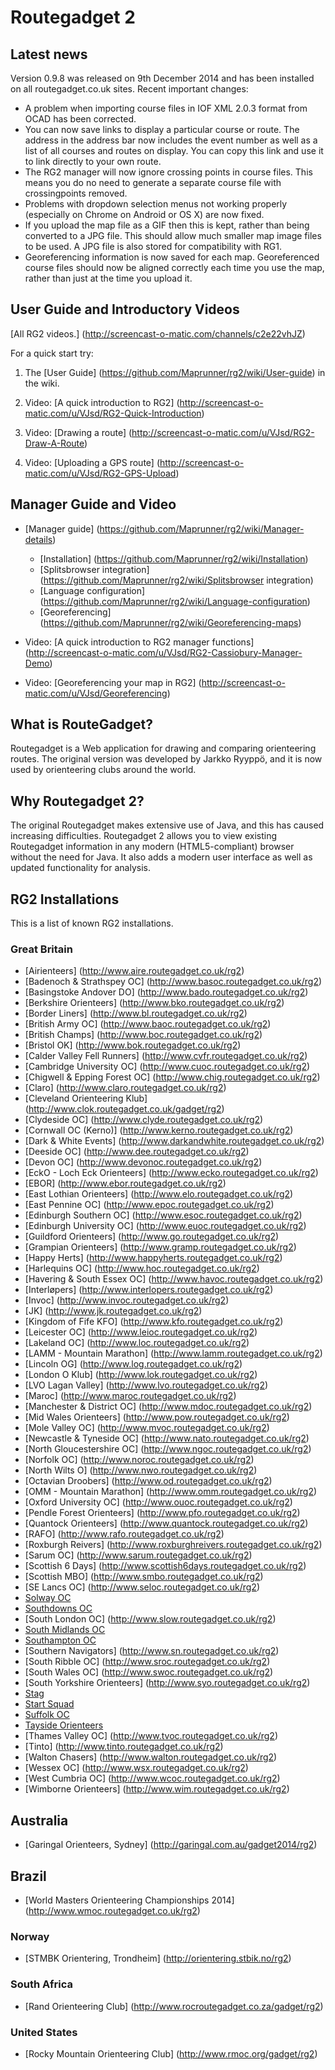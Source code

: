 # Routegadget 2

## Latest news
Version 0.9.8 was released on 9th December 2014 and has been installed on all routegadget.co.uk sites. Recent important changes:

* A problem when importing course files in IOF XML 2.0.3 format from OCAD has been corrected.
* You can now save links to display a particular course or route. The address in the address bar now includes the event number as well as a list of all courses and routes on display. You can copy this link and use it to link directly to your own route.
* The RG2 manager will now ignore crossing points in course files. This means you do no need to generate a separate course file with crossingpoints removed.
* Problems with dropdown selection menus not working properly (especially on Chrome on Android or OS X) are now fixed.
* If you upload the map file as a GIF then this is kept, rather than being converted to a JPG file. This should allow much smaller map image files to be used. A JPG file is also stored for compatibility with RG1.
* Georeferencing information is now saved for each map. Georeferenced course files should now be aligned correctly each time you use the map, rather than just at the time you upload it.

## User Guide and Introductory Videos

[All RG2 videos.] (http://screencast-o-matic.com/channels/c2e22vhJZ)

For a quick start try:

1. The [User Guide] (https://github.com/Maprunner/rg2/wiki/User-guide) in the wiki.
 
2. Video: [A quick introduction to RG2] (http://screencast-o-matic.com/u/VJsd/RG2-Quick-Introduction)

3. Video: [Drawing a route] (http://screencast-o-matic.com/u/VJsd/RG2-Draw-A-Route)

4. Video: [Uploading a GPS route] (http://screencast-o-matic.com/u/VJsd/RG2-GPS-Upload)

## Manager Guide and Video

* [Manager guide] (https://github.com/Maprunner/rg2/wiki/Manager-details)
    * [Installation] (https://github.com/Maprunner/rg2/wiki/Installation)
    * [Splitsbrowser integration] (https://github.com/Maprunner/rg2/wiki/Splitsbrowser integration)
    * [Language configuration] (https://github.com/Maprunner/rg2/wiki/Language-configuration)
    * [Georeferencing] (https://github.com/Maprunner/rg2/wiki/Georeferencing-maps)

* Video: [A quick introduction to RG2 manager functions] (http://screencast-o-matic.com/u/VJsd/RG2-Cassiobury-Manager-Demo)

* Video: [Georeferencing your map in RG2] (http://screencast-o-matic.com/u/VJsd/Georeferencing) 

## What is RouteGadget?
Routegadget is a Web application for drawing and comparing orienteering routes. The original version was developed by Jarkko Ryyppö, and it is now used by orienteering clubs around the world.

## Why Routegadget 2?
The original Routegadget makes extensive use of Java, and this has caused increasing difficulties.
Routegadget 2 allows you to view existing Routegadget information in any modern (HTML5-compliant) browser without the need for Java. It also adds a modern user interface as well as updated functionality for analysis.

## RG2 Installations

This is a list of known RG2 installations.

### Great Britain

 * [Airienteers] (http://www.aire.routegadget.co.uk/rg2)
 * [Badenoch &amp; Strathspey OC] (http://www.basoc.routegadget.co.uk/rg2)
 * [Basingstoke Andover DO] (http://www.bado.routegadget.co.uk/rg2)
 * [Berkshire Orienteers] (http://www.bko.routegadget.co.uk/rg2)
 * [Border Liners] (http://www.bl.routegadget.co.uk/rg2)
 * [British Army OC] (http://www.baoc.routegadget.co.uk/rg2)
 * [British Champs] (http://www.boc.routegadget.co.uk/rg2)
 * [Bristol OK] (http://www.bok.routegadget.co.uk/rg2)
 * [Calder Valley Fell Runners] (http://www.cvfr.routegadget.co.uk/rg2)
 * [Cambridge University OC] (http://www.cuoc.routegadget.co.uk/rg2)
 * [Chigwell &amp; Epping Forest OC] (http://www.chig.routegadget.co.uk/rg2)
 * [Claro] (http://www.claro.routegadget.co.uk/rg2)
 * [Cleveland Orienteering Klub] (http://www.clok.routegadget.co.uk/gadget/rg2)
 * [Clydeside OC] (http://www.clyde.routegadget.co.uk/rg2)
 * [Cornwall OC (Kerno)] (http://www.kerno.routegadget.co.uk/rg2)
 * [Dark &amp; White Events] (http://www.darkandwhite.routegadget.co.uk/rg2)
 * [Deeside OC] (http://www.dee.routegadget.co.uk/rg2)
 * [Devon OC] (http://www.devonoc.routegadget.co.uk/rg2)
 * [EckO - Loch Eck Orienteers] (http://www.ecko.routegadget.co.uk/rg2)
 * [EBOR] (http://www.ebor.routegadget.co.uk/rg2)
 * [East Lothian Orienteers] (http://www.elo.routegadget.co.uk/rg2)
 * [East Pennine OC] (http://www.epoc.routegadget.co.uk/rg2)
 * [Edinburgh Southern OC] (http://www.esoc.routegadget.co.uk/rg2)
 * [Edinburgh University OC] (http://www.euoc.routegadget.co.uk/rg2)
 * [Guildford Orienteers] (http://www.go.routegadget.co.uk/rg2)
 * [Grampian Orienteers] (http://www.gramp.routegadget.co.uk/rg2)
 * [Happy Herts] (http://www.happyherts.routegadget.co.uk/rg2)
 * [Harlequins OC] (http://www.hoc.routegadget.co.uk/rg2)
 * [Havering &amp; South Essex OC] (http://www.havoc.routegadget.co.uk/rg2)
 * [Interl&oslash;pers] (http://www.interlopers.routegadget.co.uk/rg2)
 * [Invoc] (http://www.invoc.routegadget.co.uk/rg2)
 * [JK] (http://www.jk.routegadget.co.uk/rg2)
 * [Kingdom of Fife KFO] (http://www.kfo.routegadget.co.uk/rg2)
 * [Leicester OC] (http://www.leioc.routegadget.co.uk/rg2)
 * [Lakeland OC] (http://www.loc.routegadget.co.uk/rg2)
 * [LAMM - Mountain Marathon] (http://www.lamm.routegadget.co.uk/rg2)
 * [Lincoln OG] (http://www.log.routegadget.co.uk/rg2)
 * [London O Klub] (http://www.lok.routegadget.co.uk/rg2)
 * [LVO Lagan Valley] (http://www.lvo.routegadget.co.uk/rg2)
 * [Maroc] (http://www.maroc.routegadget.co.uk/rg2)
 * [Manchester &amp; District OC] (http://www.mdoc.routegadget.co.uk/rg2)
 * [Mid Wales Orienteers] (http://www.pow.routegadget.co.uk/rg2)
 * [Mole Valley OC] (http://www.mvoc.routegadget.co.uk/rg2)
 * [Newcastle &amp; Tyneside OC] (http://www.nato.routegadget.co.uk/rg2)
 * [North Gloucestershire OC] (http://www.ngoc.routegadget.co.uk/rg2)
 * [Norfolk OC] (http://www.noroc.routegadget.co.uk/rg2)
 * [North Wilts O] (http://www.nwo.routegadget.co.uk/rg2)
 * [Octavian Droobers] (http://www.od.routegadget.co.uk/rg2)
 * [OMM - Mountain Marathon] (http://www.omm.routegadget.co.uk/rg2)
 * [Oxford University OC] (http://www.ouoc.routegadget.co.uk/rg2)
 * [Pendle Forest Orienteers] (http://www.pfo.routegadget.co.uk/rg2)
 * [Quantock Orienteers] (http://www.quantock.routegadget.co.uk/rg2)
 * [RAFO] (http://www.rafo.routegadget.co.uk/rg2)
 * [Roxburgh Reivers] (http://www.roxburghreivers.routegadget.co.uk/rg2)
 * [Sarum OC] (http://www.sarum.routegadget.co.uk/rg2)
 * [Scottish 6 Days] (http://www.scottish6days.routegadget.co.uk/rg2)
 * [Scottish MBO] (http://www.smbo.routegadget.co.uk/rg2)
 * [SE Lancs OC] (http://www.seloc.routegadget.co.uk/rg2)
 * [Solway OC](http://www.solway.routegadget.co.uk/rg2)
 * [Southdowns OC](http://www.so.routegadget.co.uk/rg2)
 * [South London OC] (http://www.slow.routegadget.co.uk/rg2)
 * [South Midlands OC](http://www.smoc.routegadget.co.uk/rg2)
 * [Southampton OC](http://www.soc.routegadget.co.uk/rg2)
 * [Southern Navigators] (http://www.sn.routegadget.co.uk/rg2)
 * [South Ribble OC] (http://www.sroc.routegadget.co.uk/rg2)
 * [South Wales OC] (http://www.swoc.routegadget.co.uk/rg2)
 * [South Yorkshire Orienteers] (http://www.syo.routegadget.co.uk/rg2)
 * [Stag](http://www.stag.routegadget.co.uk/rg2)
 * [Start Squad](http://www.start.routegadget.co.uk/rg2)
 * [Suffolk OC](http://www.suffoc.routegadget.co.uk/rg2)
 * [Tayside Orienteers](http://www.tay.routegadget.co.uk/rg2)
 * [Thames Valley OC] (http://www.tvoc.routegadget.co.uk/rg2)
 * [Tinto] (http://www.tinto.routegadget.co.uk/rg2)
 * [Walton Chasers] (http://www.walton.routegadget.co.uk/rg2)
 * [Wessex OC] (http://www.wsx.routegadget.co.uk/rg2)
 * [West Cumbria OC] (http://www.wcoc.routegadget.co.uk/rg2)
 * [Wimborne Orienteers] (http://www.wim.routegadget.co.uk/rg2)

## Australia

* [Garingal Orienteers, Sydney] (http://garingal.com.au/gadget2014/rg2)

## Brazil

* [World Masters Orienteering Championships 2014] (http://www.wmoc.routegadget.co.uk/rg2)

### Norway

* [STMBK Orientering, Trondheim] (http://orientering.stbik.no/rg2)

### South Africa

* [Rand Orienteering Club] (http://www.rocroutegadget.co.za/gadget/rg2)

### United States

* [Rocky Mountain Orienteering Club] (http://www.rmoc.org/gadget/rg2)






